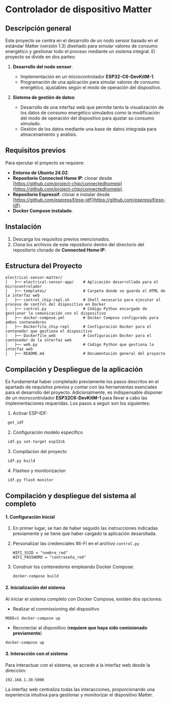 # Controlador de dispositivo Matter

## Descripción general
Este proyecto se centra en el desarrollo de un nodo sensor basado en el estándar Matter (versión 1.3) diseñado para simular valores de consumo energético y gestionar todo el proceso mediante un sistema integral. El proyecto se divide en dos partes:

1. **Desarrollo del nodo sensor**:
   - Implementación en un microcontrolador **ESP32-C6-DevKitM-1**.
   - Programación de una aplicación para simular valores de consumo energético, ajustables según el modo de operación del dispositivo.

2. **Sistema de gestión de datos**:
   - Desarrollo de una interfaz web que permite tanto la visualización de los datos de consumo energético simulados como la modificación del modo de operación del dispositivo para ajustar su consumo simulado.
   - Gestión de los datos mediante una base de datos integrada para almacenamiento y análisis.

## Requisitos previos
Para ejecutar el proyecto se requiere:
- **Entorno de Ubuntu 24.02**.
- **Repositorio Connected Home IP**: clonar desde [https://github.com/project-chip/connectedhomeip](https://github.com/project-chip/connectedhomeip).
- **Repositorio Espressif**: clonar e instalar desde [https://github.com/espressif/esp-idf](https://github.com/espressif/esp-idf).
- **Docker Compose instalado**.

## **Instalación**
1. Descarga los requisitos previos mencionados.
2. Clona los archivos de este repositorio dentro del directorio del repositorio clonado de **Connected Home IP**:

## **Estructura del Proyecto**
```plaintext
electrical-sensor-matter/
│   ├── electrical-sensor-app/    # Aplicación desarrollada para el microcontrolador
│   ├── templates/                # Carpeta donde se guarda el HTML de la interfaz web
│   ├── control_chip-repl.sh      # Shell necesario para ejecutar el proceso de control del dispositivo en Docker
│   ├── control.py                # Código Python encargado de gestionar la comunicación con el dispositivo
│   ├── docker-compose.yml        # Docker Compose configurado para ambos contenedores
│   ├── Dockerfile_chip-repl      # Configuración Docker para el contenedor que gestiona el dispositivo
│   ├── Dockerfile_web            # Configuración Docker para el contenedor de la interfaz web
│   ├── web.py                    # Código Python que gestiona la interfaz web
│   ├── README.md                 # Documentación general del proyecto
```

## **Compilación y Despliegue de la aplicación**
Es fundamental haber completado previamente los pasos descritos en el apartado de requisitos previos y contar con las herramientas esenciales para el desarrollo del proyecto. Adicionalmente, es indispensable disponer de un microcontrolador **ESP32C6-DevKitM-1** para llevar a cabo las implementaciones requeridas. Los pasos a seguir son los siguientes:

1. Activar ESP-IDF:
  ```bash
   get_idf
  ```
2. Configuración modelo específico   
  ```bash
   idf.py set-target esp32c6
  ```
3. Compilacion del proyecto
  ```bash
   idf.py build
  ```
4. Flasheo y monitorizacion
  ```bash
   idf.py flash monitor
  ```

## **Compilación y despliegue del sistema al completo**

#### **1. Configuración Inicial**
1. En primer lugar, se han de haber seguido las instrucciones indicadas previamente y se tiene que haber cargado la aplicación desarollada.

2. Personalizar las credenciales Wi-Fi en el archivo `control.py`
   ```
   WIFI_SSID = "nombre_red"
   WIFI_PASSWORD = "contraseña_red"
   ```
3. Construir los contenedores empleando Docker Compose:
   ```
   docker-compose build
   ```

#### **2. Inicialización del sistema**
Al iniciar el sistema completo con Docker Compose, existen dos opciones: 
   - Realizar el commissioning del dispositivo
   ```
   MODE=1 docker-compose up 
   ```
   - Reconectar al dispositivo (**requiere que haya sido comisionado previamente**)
   ```
   docker-compose up
   ```

#### **3. Interacción con el sistema**
Para interactuar con el sistema, se accede a la interfaz web desde la dirección:
```
192.168.1.38:5000
````
La interfaz web centraliza todas las interacciones, proporcionando una experiencia intuitiva para gestionar y monitorizar el dispositivo Matter.

